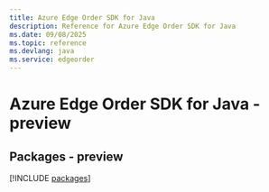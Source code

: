 ```yaml
---
title: Azure Edge Order SDK for Java
description: Reference for Azure Edge Order SDK for Java
ms.date: 09/08/2025
ms.topic: reference
ms.devlang: java
ms.service: edgeorder
---
```

# Azure Edge Order SDK for Java - preview
## Packages - preview
[!INCLUDE [packages](edge-order-index.md)]